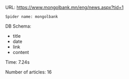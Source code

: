URL: https://www.mongolbank.mn/eng/news.aspx?tid=1

    Spider name: mongolbank

DB Schema:
- title
- date
- link
- content

Time: 7.24s

Number of articles: 16


